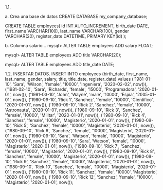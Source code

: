 1.1.

a. Crea una base de datos
CREATE DATABASE my_company_database;


CREATE TABLE employees(
 id INT AUTO_INCREMENT,
   birth_date DATE,
   first_name VARCHAR(100),
   last_name VARCHAR(100),
   gender VARCHAR(20),
   register_date DATETIME,
   PRIMARY KEY(id)
 );

b. Columna salario...
mysql> ALTER TABLE employees ADD salary FLOAT;

mysql> ALTER TABLE employees ADD title VARCHAR(20);

mysql> ALTER TABLE employees ADD title_date DATE;

1.2. INSERTAR DATOS.
INSERT INTO employees (birth_date, first_name, last_name, gender, salary, title, title_date, register_date) values ('1981-01-10', 'Sara', 'Wilson', 'female', '10000', 'Ingeniera', '2020-02-02', now()), ('1981-02-10', 'Sara', 'Richards', 'female', '15000', 'Programadora', '2020-01-01', now()), ('1981-03-10', 'John', 'Wayne', 'male', '10000', 'Espía', '2005-01-01', now()), ('1980-09-10', 'Rick 1', 'Sanchez', 'female', '10000', 'Científico', '2020-01-01', now()), ('1980-09-10', 'Rick 2', 'Sanchez', 'female', '10000', 'Astronauta', '2020-01-01', now()), ('1980-09-10', 'Rick 3', 'Sanchez', 'female', '10000', 'Militar', '2020-01-01', now()), ('1980-09-10', 'Rick 4', 'Sanchez', 'female', '10000', 'Magisterio', '2020-01-01', now()), ('1980-09-10', 'Rick 5', 'Sanchez', 'female', '10000', 'Magisterio', '2020-01-01', now()), ('1980-09-10', 'Rick 6', 'Sanchez', 'female', '10000', 'Magisterio', '2020-01-01', now()), ('1980-09-10', 'Sara', 'Watson', 'female', '10000', 'Magisterio', '2020-01-01', now()), ('1980-09-10', 'Sara', 'Watson', 'female', '10000', 'Magisterio', '2020-01-01', now()), ('1980-09-10', 'Rick 7', 'Sanchez', 'female', '10000', 'Magisterio', '2020-01-01', now()), ('1980-09-10', 'Rick 8', 'Sanchez', 'female', '10000', 'Magisterio', '2020-01-01', now()), ('1980-09-10', 'Rick 9', 'Sanchez', 'female', '10000', 'Magisterio', '2020-01-01', now()), ('1980-09-10', 'Rick 10', 'Sanchez', 'female', '10000', 'Magisterio', '2020-01-01', now()), ('1980-09-10', 'Rick 11', 'Sanchez', 'female', '10000', 'Magisterio', '2020-01-01', now()), ('1980-09-10', 'Rick 12', 'Sanchez', 'female', '10000', 'Magisterio', '2020-01-01', now());
